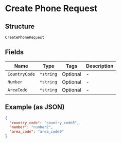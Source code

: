 
# Create Phone Request

## Structure

`CreatePhoneRequest`

## Fields

| Name | Type | Tags | Description |
|  --- | --- | --- | --- |
| `CountryCode` | `*string` | Optional | - |
| `Number` | `*string` | Optional | - |
| `AreaCode` | `*string` | Optional | - |

## Example (as JSON)

```json
{
  "country_code": "country_code0",
  "number": "number2",
  "area_code": "area_code0"
}
```

